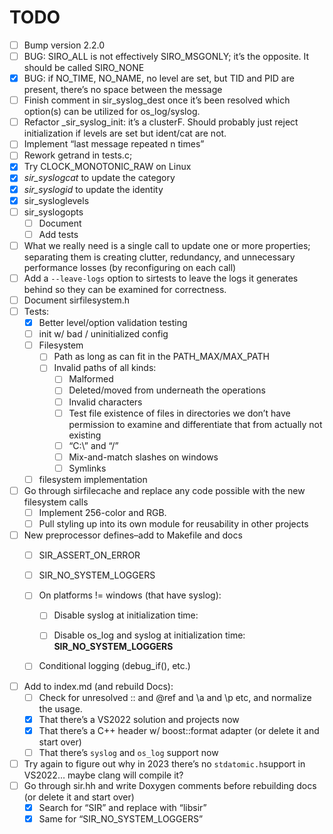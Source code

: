 # TODO

- [ ] Bump version 2.2.0
- [ ] BUG: SIRO_ALL is not effectively SIRO_MSGONLY; it’s the opposite. It should be called SIRO_NONE
- [x] BUG: if NO_TIME, NO_NAME, no level are set, but TID and PID are present, there’s no space between the message
- [ ] Finish comment in sir_syslog_dest once it’s been resolved which option(s) can be utilized for os_log/syslog.
- [ ] Refactor _sir_syslog_init: it’s a clusterF. Should probably just reject initialization if levels are set but ident/cat are not.
- [ ] Implement “last message repeated n times”
- [ ] Rework getrand in tests.c;
- [x] Try CLOCK_MONOTONIC_RAW on Linux
- [x] *sir_syslogcat* to update the category
- [x] *sir_syslogid* to update the identity
- [x] sir_sysloglevels
- [ ] sir_syslogopts
  - [ ] Document
  - [ ] Add tests
- [ ] What we really need is a single call to update one or more properties;  separating them is creating clutter, redundancy, and unnecessary performance losses (by reconfiguring on each call)
- [ ] Add a `--leave-logs` option to sirtests to leave the logs it generates behind so they can be examined for correctness.
- [ ] Document sirfilesystem.h
- [ ] Tests:
  - [x] Better level/option validation testing
  - [ ] init w/ bad / uninitialized config
  - [ ] Filesystem
    - [ ] Path as long as can fit in the PATH_MAX/MAX_PATH
    - [ ] Invalid paths of all kinds:
      - [ ] Malformed
      - [ ] Deleted/moved from underneath the operations
      - [ ] Invalid characters
      - [ ] Test file existence of files in directories we don’t have permission to examine and differentiate that from actually not existing
      - [ ] “C:\” and “/”
      - [ ] Mix-and-match slashes on windows
      - [ ] Symlinks
  - [ ] filesystem implementation
- [ ] Go through sirfilecache and replace any code possible with the new filesystem calls
  - [ ] Implement 256-color and RGB.
  - [ ] Pull styling up into its own module for reusability in other projects
- [ ] New preprocessor defines–add to Makefile and docs
  - [ ] SIR_ASSERT_ON_ERROR

  - [ ] SIR_NO_SYSTEM_LOGGERS

  - [ ] On platforms != windows (that have syslog):
    - [ ] Disable syslog at initialization time:

    - [ ] Disable os_log and syslog at initialization time: **SIR_NO_SYSTEM_LOGGERS**

  - [ ] Conditional logging (debug_if(), etc.)
- [ ] Add to index.md (and rebuild Docs):
  - [ ] Check for unresolved :: and @ref and \a and \p etc, and normalize the usage.
  - [x] That there’s a VS2022 solution and projects now
  - [x] That there’s a C++ header w/ boost::format adapter (or delete it and start over)
  - [ ] That there’s `syslog` and `os_log` support now
- [ ] Try again to figure out why in 2023 there’s no `stdatomic.h`support in VS2022… maybe clang will compile it?
- [ ] Go through sir.hh and write Doxygen comments before rebuilding docs (or delete it and start over)
  - [x] Search for “SIR” and replace with “libsir”
  - [x] Same for “SIR_NO_SYSTEM_LOGGERS”

